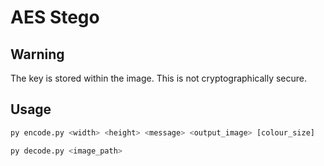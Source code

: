 # AES Stego

## Warning

The key is stored within the image. This is not cryptographically secure.

## Usage

```python
py encode.py <width> <height> <message> <output_image> [colour_size]
```

```python
py decode.py <image_path>
```
